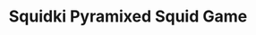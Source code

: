 ---
slug: squidki-pyramixed-squid-game
title: Squidki Pyramixed Squid Game
description: "Squidki Pyramixed Squid Game is an exciting online game. Play for free directly in your browser!"
icon: /images/new_mods/Sprunki Pyramixed Squid Game.png
url: https://wowtbc.net/sprunkin/pyramixed-squid/index.html
previewImage: /images/new_mods/Sprunki Pyramixed Squid Game.png
type: new mods

# SEO配置
seo:
  title: "Squidki Pyramixed Squid Game - Play Free Online Game | Fun Browser Games"
  description: "Squidki Pyramixed Squid Game - Play this fun online game for free in your browser. No download required!"
  ogImage: "/images/new_mods/Sprunki Pyramixed Squid Game.png"
  keywords: "squidki-pyramixed-squid-game, online game, browser game, free game, new mods game, play online"

videoUrls:
  - https://www.youtube.com/embed/example1
  - https://www.youtube.com/embed/example2

whyPlay:
  title: "Why Play Squidki Pyramixed Squid Game?"
  items:
    - "Immersive Gameplay: Squidki Pyramixed Squid Game offers an engaging and immersive gaming experience that will keep you entertained for hours"
    - "Challenging Levels: Test your skills with increasingly difficult challenges and obstacles"
    - "Beautiful Graphics: Enjoy stunning visuals and smooth animations that bring the game world to life"
    - "Regular Updates: New content and features are added regularly to keep the game fresh and exciting"
    - "Free to Play: Experience all the fun without spending a penny"
    - "Community Features: Connect with other players, share strategies, and compete for high scores"
    - "Cross-Platform: Play on any device with a web browser, no downloads required"

features:
  title: "Key Features of Squidki Pyramixed Squid Game"
  image: "/images/new_mods/Sprunki Pyramixed Squid Game.png"
  items:
    - "Intuitive Controls: Easy to learn controls make Squidki Pyramixed Squid Game accessible for players of all skill levels"
    - "Multiple Game Modes: Enjoy various gameplay options that provide different challenges and experiences"
    - "Character Customization: Personalize your gaming experience with unique characters and items"
    - "Achievement System: Complete special tasks to earn rewards and recognition"
    - "Leaderboards: Compete with players worldwide and see who can achieve the highest scores"

characteristics:
  title: "Game Characteristics"
  image: "/images/new_mods/Sprunki Pyramixed Squid Game.png"
  items:
    - "Genre: New mods game with elements of strategy and skill"
    - "Difficulty: Suitable for both casual gamers and those seeking a challenge"
    - "Play Time: Quick sessions or extended gameplay, depending on your preference"
    - "Art Style: Vibrant and engaging visuals that enhance the gaming experience"
    - "Sound Design: Immersive audio that complements the gameplay perfectly"

info: "Squidki Pyramixed Squid Game is an exciting online game that offers players a unique and engaging gaming experience. With its intuitive controls, stunning visuals, and challenging gameplay, Squidki Pyramixed Squid Game provides hours of entertainment for players of all ages and skill levels. Whether you're looking for a quick gaming session during a break or an extended play session, Squidki Pyramixed Squid Game delivers an immersive experience that will keep you coming back for more. The game features multiple levels of increasing difficulty, ensuring that players are constantly challenged as they progress. With regular updates adding new content and features, Squidki Pyramixed Squid Game remains fresh and exciting, providing endless entertainment options for its growing community of players."

howToPlayIntro: "Welcome to Squidki Pyramixed Squid Game! This guide will walk you through the basics and help you master the game. Whether you're a beginner or looking to improve your skills, these tips and instructions will enhance your gaming experience."

howToPlaySteps:
  - title: "Getting Started"
    description: "Begin your Squidki Pyramixed Squid Game adventure by familiarizing yourself with the controls. Use your keyboard or mouse to navigate through the game interface. The tutorial will guide you through the basic mechanics and help you understand the objectives."
  - title: "Understanding the Objectives"
    description: "In Squidki Pyramixed Squid Game, your main goal is to progress through levels by completing specific objectives. Each level presents unique challenges that require different strategies and approaches."
  - title: "Mastering the Controls"
    description: "Practice using the controls to improve your precision and reaction time. Squidki Pyramixed Squid Game requires quick reflexes and strategic thinking to overcome obstacles and defeat opponents."
  - title: "Utilizing Power-ups"
    description: "Collect power-ups throughout the game to enhance your abilities and overcome difficult challenges. Each power-up offers unique advantages that can be crucial for success."
  - title: "Developing Strategies"
    description: "As you progress in Squidki Pyramixed Squid Game, develop effective strategies for different scenarios. Analyze patterns, anticipate challenges, and adapt your approach to maximize your performance."

faq:
  title: "Frequently Asked Questions about Squidki Pyramixed Squid Game"
  items:
    - question: "Is Squidki Pyramixed Squid Game free to play?"
      answer: "Yes, Squidki Pyramixed Squid Game is completely free to play directly in your web browser. No downloads or purchases are required to enjoy the full game experience."
    - question: "Can I play Squidki Pyramixed Squid Game on mobile devices?"
      answer: "Yes, Squidki Pyramixed Squid Game is optimized for both desktop and mobile play. You can enjoy the game on any device with a web browser and internet connection."
    - question: "Are there any in-game purchases?"
      answer: "While Squidki Pyramixed Squid Game is free to play, there may be optional in-game purchases available for cosmetic items or additional features that don't affect core gameplay."
    - question: "How often is Squidki Pyramixed Squid Game updated?"
      answer: "The developers regularly update Squidki Pyramixed Squid Game with new content, features, and improvements based on player feedback and game performance."
    - question: "Can I play Squidki Pyramixed Squid Game offline?"
      answer: "Currently, Squidki Pyramixed Squid Game requires an internet connection to play as it's a browser-based online game."
    - question: "Is Squidki Pyramixed Squid Game suitable for children?"
      answer: "Yes, Squidki Pyramixed Squid Game is designed to be family-friendly and suitable for players of all ages."
    - question: "How do I report bugs or issues?"
      answer: "If you encounter any problems while playing Squidki Pyramixed Squid Game, you can report them through the game's support page or contact the developers directly through their website."
    - question: "Still Have Questions?"
      answer: "If you have additional questions about Squidki Pyramixed Squid Game that aren't covered in this FAQ, please visit our support center or contact our customer service team for assistance."
---